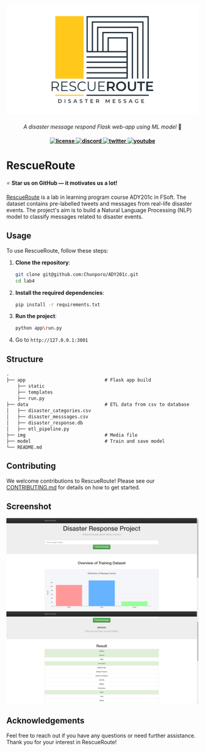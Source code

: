 <h1 align="center">
    <a>
    <img src="img/logo.png">
    </a>
</h1>
<p align="center">
  <i align="center">A disaster message respond Flask web-app using ML model</i> 🚀</i>
</p>

<h4 align="center">
  <a href="https://opensource.org/licenses/Apache-2.0">
    <img src="https://img.shields.io/badge/License-MIT-yellow.svg" alt="license" style="height: 20px;">
  </a>
  <a href="https://discord.gg/ujuACE7t">
    <img src="https://img.shields.io/badge/discord-7289da.svg?style=flat-square&logo=discord" alt="discord" style="height: 20px;">
  </a>
  <a href="https://x.com/thekarmeo">
    <img src="https://img.shields.io/twitter/follow/rescueroute?style=social" alt="twitter" style="height: 20px;">
  </a>
  <a href="https://www.youtube.com/channel/UCY4vwkWDlehuG3d0jTskKTA">
    <img src="https://img.shields.io/badge/youtube-d95652.svg?style=flat-square&logo=youtube" alt="youtube" style="height: 20px;">
  </a>
</h4>

# RescueRoute

:star: **Star us on GitHub — it motivates us a lot!**

[RescueRoute]() is a lab in learning program course ADY201c in FSoft. The dataset contains pre-labelled tweets and messages from real-life disaster events. The project's aim is to build a Natural Language Processing (NLP) model to classify messages related to disaster events.

## Usage

To use RescueRoute, follow these steps:

1. **Clone the repository**:
    ```sh
    git clone git@github.com:Chunporo/ADY201c.git
    cd lab4
    ```

2. **Install the required dependencies**:
    ```sh
    pip install -r requirements.txt
    ```

3. **Run the project**:
    ```sh
    python app\run.py
    ```
4. Go to `http://127.0.0.1:3001`

## Structure
    .
    ├── app                             # Flask app build 
        ├── static
        ├── templates
        ├── run.py
    ├── data                            # ETL data from csv to database     
    │   ├── disaster_categories.csv          
    │   ├── disaster_messsages.csv         
    │   ├── disaster_response.db             
    │   ├── etl_pipeline.py                                  
    ├── img                             # Media file     
    ├── model                           # Train and save model
    └── README.md

## Contributing

We welcome contributions to RescueRoute! Please see our [CONTRIBUTING.md](CONTRIBUTING.md) for details on how to get started.

## Screenshot

![screenshot1](img/screenshot1.png)
![screenshot2](img/screenshot2.png)

## Acknowledgements

Feel free to reach out if you have any questions or need further assistance. Thank you for your interest in RescueRoute!
